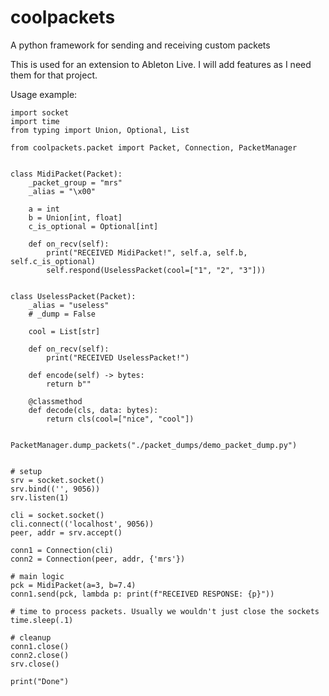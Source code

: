 # coolpackets
A python framework for sending and receiving custom packets

This is used for an extension to Ableton Live. I will add features as I need them for that project.

Usage example:

    import socket
    import time
    from typing import Union, Optional, List

    from coolpackets.packet import Packet, Connection, PacketManager


    class MidiPacket(Packet):
        _packet_group = "mrs"
        _alias = "\x00"

        a = int
        b = Union[int, float]
        c_is_optional = Optional[int]

        def on_recv(self):
            print("RECEIVED MidiPacket!", self.a, self.b, self.c_is_optional)
            self.respond(UselessPacket(cool=["1", "2", "3"]))


    class UselessPacket(Packet):
        _alias = "useless"
        # _dump = False

        cool = List[str]

        def on_recv(self):
            print("RECEIVED UselessPacket!")

        def encode(self) -> bytes:
            return b""

        @classmethod
        def decode(cls, data: bytes):
            return cls(cool=["nice", "cool"])


    PacketManager.dump_packets("./packet_dumps/demo_packet_dump.py")


    # setup
    srv = socket.socket()
    srv.bind(('', 9056))
    srv.listen(1)

    cli = socket.socket()
    cli.connect(('localhost', 9056))
    peer, addr = srv.accept()

    conn1 = Connection(cli)
    conn2 = Connection(peer, addr, {'mrs'})

    # main logic
    pck = MidiPacket(a=3, b=7.4)
    conn1.send(pck, lambda p: print(f"RECEIVED RESPONSE: {p}"))

    # time to process packets. Usually we wouldn't just close the sockets
    time.sleep(.1)

    # cleanup
    conn1.close()
    conn2.close()
    srv.close()

    print("Done")
